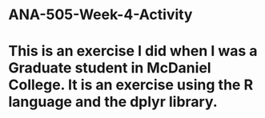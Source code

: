 # ANA-505-Week-4-Activity

# This is an exercise I did when I was a Graduate student in McDaniel College. It is an exercise using the R language and the dplyr library.